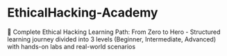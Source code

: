 # EthicalHacking-Academy
🎯 Complete Ethical Hacking Learning Path: From Zero to Hero - Structured learning journey divided into 3 levels (Beginner, Intermediate, Advanced) with hands-on labs and real-world scenarios
